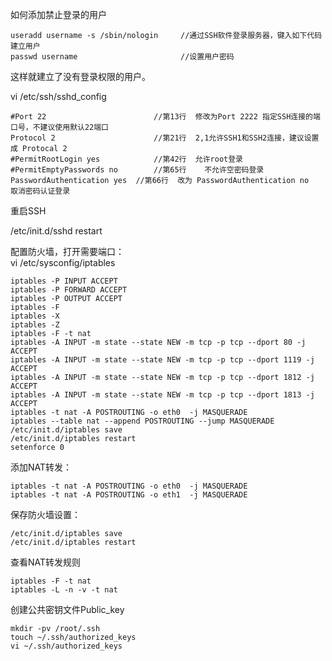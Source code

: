 如何添加禁止登录的用户

    useradd username -s /sbin/nologin     //通过SSH软件登录服务器，键入如下代码建立用户
    passwd username                       //设置用户密码

这样就建立了没有登录权限的用户。

vi /etc/ssh/sshd_config

    #Port 22                        //第13行  修改为Port 2222 指定SSH连接的端口号，不建议使用默认22端口
    Protocol 2                      //第21行  2,1允许SSH1和SSH2连接，建议设置成 Protocal 2
    #PermitRootLogin yes            //第42行  允许root登录
    #PermitEmptyPasswords no        //第65行    不允许空密码登录
    PasswordAuthentication yes  //第66行  改为 PasswordAuthentication no   取消密码认证登录

重启SSH

/etc/init.d/sshd restart      
        
配置防火墙，打开需要端口：      
vi /etc/sysconfig/iptables      

    iptables -P INPUT ACCEPT
    iptables -P FORWARD ACCEPT
    iptables -P OUTPUT ACCEPT
    iptables -F
    iptables -X
    iptables -Z
    iptables -F -t nat
    iptables -A INPUT -m state --state NEW -m tcp -p tcp --dport 80 -j ACCEPT
    iptables -A INPUT -m state --state NEW -m tcp -p tcp --dport 1119 -j ACCEPT
    iptables -A INPUT -m state --state NEW -m tcp -p tcp --dport 1812 -j ACCEPT
    iptables -A INPUT -m state --state NEW -m tcp -p tcp --dport 1813 -j ACCEPT
    iptables -t nat -A POSTROUTING -o eth0  -j MASQUERADE
    iptables --table nat --append POSTROUTING --jump MASQUERADE
    /etc/init.d/iptables save
    /etc/init.d/iptables restart
    setenforce 0

添加NAT转发：

    iptables -t nat -A POSTROUTING -o eth0  -j MASQUERADE
    iptables -t nat -A POSTROUTING -o eth1  -j MASQUERADE

保存防火墙设置：

    /etc/init.d/iptables save
    /etc/init.d/iptables restart

查看NAT转发规则

    iptables -F -t nat
    iptables -L -n -v -t nat

创建公共密钥文件Public_key

    mkdir -pv /root/.ssh
    touch ~/.ssh/authorized_keys
    vi ~/.ssh/authorized_keys

